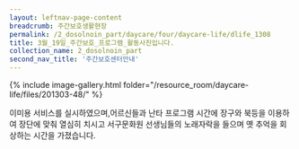 ```yaml
--- 
layout: leftnav-page-content 
breadcrumb: 주간보호생활현장 
permalink: /2_dosolnoin_part/daycare/four/daycare-life/dlife_1308
title: 3월_19일_주간보호_프로그램_활동사진입니다.
collection_name: 2_dosolnoin_part
second_nav_title: '주간보호센터안내' 
---
```

{% include image-gallery.html folder="/resource_room/daycare-life/files/201303-48/" %}




이미용 서비스를 실시하였으며,어르신들과 난타 프로그램 시간에 장구와 북등을 이용하여 장단에 맞춰 열심히 치시고 
서구문화원 선생님들의 노래자락을 들으며 옛 추억을 회상하는 시간을 가졌습니다.